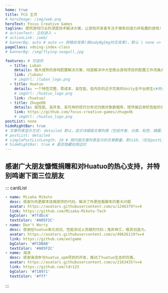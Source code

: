```yaml
---
home: true
title: FCG 主页
# heroImage: /img/web.png
heroText: Focus Creative Games
tagline: 提供游戏行业的深度技术解决方案，让游戏开发者专注于做有创造力并有趣的游戏!
# actionText: 立刻进入 →
# actionLink: /web/
# bannerBg: auto # auto => 网格纹背景(有bodyBgImg时无背景)，默认 | none => 无 | '大图地址' | background: 自定义背景样式       提示：如发现文本颜色不适应你的背景时可以到palette.styl修改$bannerTextColor变量
pageClass: vdoing-index-class
# bannerBg: /img/flying-seagull.jpg

features: # 可选的
  - title: Luban
    details: 强大成熟的游戏配置解决方案，彻底解决中大型商业游戏项目的配置工作流痛点
    link: /luban/
    # imgUrl: /luban_logo.png
  - title: Huatuo
    details: 一个特性完整、零成本、高性能、低内存的近乎完美的Unity全平台原生c#热更方案
    # imgUrl: /huatuo_logo.png
    link: /huatuo/
  - title: ZhugeDB
    details: 高性能、高并发、高可用的现代分布式内嵌对象数据库，提供接近单机性能的分布式ACID事务和实时增量持久化支持，游戏系统功能服务分布式、高性能、无状态化的解决方案
    link: https://github.com/focus-creative-games/zhugedb
    # imgUrl: /huatuo_logo.png
postList: none
hideRightBar: true
# 文章列表显示方式: detailed 默认，显示详细版文章列表（包括作者、分类、标签、摘要、分页等）| simple => 显示简约版文章列表（仅标题和日期）| none 不显示文章列表
# postList: detailed
# simplePostListLength: 10 # 简约版文章列表显示的文章数量，默认10。（仅在postList设置为simple时生效）
# hideRightBar: true # 是否隐藏右侧边栏
---
```


<ClientOnly>
  <IndexBigImg />
</ClientOnly>

## 感谢广大朋友慷慨捐赠和对Huatuo的热心支持，并特别鸣谢下面三位朋友

::: cardList

```yaml
- name: Misaka Mikoto
  desc: 感谢为热更脚本挂载提供的代码，解决了热更挂载脚本的重大问题
  avatar: https://avatars.githubusercontent.com/u/1246379?v=4
  link: https://github.com/Misaka-Mikoto-Tech
  bgColor: '#7fdbc4'
  textColor: '#A05F2C'
- name: Don't Worry
  desc: 感谢在huatuo单元测试、性能测试上贡献的代码；鬼斧神工，极具创造力。
  avatar: https://avatars.githubusercontent.com/u/49626119?v=4
  link: https://github.com/eelgame
  bgColor: '#FCDBA0'
  textColor: '#A05F2C'
- name: 海浪
  desc: 感谢海浪参与huatuo_upm项目的开发，推动了huatuo生态的完善。
  avatar: https://avatars.githubusercontent.com/u/2163435?v=4
  link: https://github.com/ldr123
  bgColor: '#718971'
  textColor: '#fff'
```

:::
